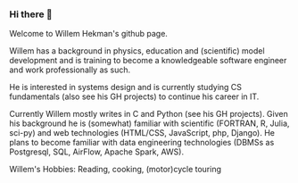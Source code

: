 ### Hi there 👋

Welcome to Willem Hekman's github page.

Willem has a background in physics, education and (scientific) model development and is training to become a knowledgeable software engineer and work professionally as such.

He is interested in systems design and is currently studying CS fundamentals (also see his GH projects) to continue his career in IT.

Currently Willem mostly writes in C and Python (see his GH projects). Given his background he is (somewhat) familiar with scientific (FORTRAN, R, Julia, sci-py) and web technologies (HTML/CSS, JavaScript, php, Django). He plans to become familiar with data engineering technologies (DBMSs as Postgresql, SQL, AirFlow, Apache Spark, AWS).

Willem's Hobbies: Reading, cooking, (motor)cycle touring

<!--
**whekman/whekman** is a ✨ _special_ ✨ repository because its `README.md` (this file) appears on your GitHub profile.

Here are some ideas to get you started:

- 🔭 I’m currently working on ...
- 🌱 I’m currently learning ...
- 👯 I’m looking to collaborate on ...
- 🤔 I’m looking for help with ...
- 💬 Ask me about ...
- 📫 How to reach me: ...
- 😄 Pronouns: ...
- ⚡ Fun fact: ...
-->
